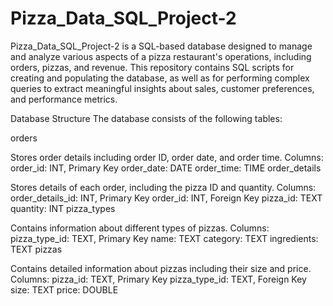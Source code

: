 # Pizza_Data_SQL_Project-2

Pizza_Data_SQL_Project-2 is a SQL-based database designed to manage and analyze various aspects of a pizza restaurant's operations, including orders, pizzas, and revenue. This repository contains SQL scripts for creating and populating the database, as well as for performing complex queries to extract meaningful insights about sales, customer preferences, and performance metrics.

Database Structure
The database consists of the following tables:

orders

Stores order details including order ID, order date, and order time.
  Columns:
    order_id: INT, Primary Key
    order_date: DATE
    order_time: TIME
    order_details

Stores details of each order, including the pizza ID and quantity.
  Columns:
    order_details_id: INT, Primary Key
    order_id: INT, Foreign Key
    pizza_id: TEXT
    quantity: INT
    pizza_types

Contains information about different types of pizzas.
  Columns:
    pizza_type_id: TEXT, Primary Key
    name: TEXT
    category: TEXT
    ingredients: TEXT
    pizzas

Contains detailed information about pizzas including their size and price.
  Columns:
    pizza_id: TEXT, Primary Key
    pizza_type_id: TEXT, Foreign Key
    size: TEXT
    price: DOUBLE
